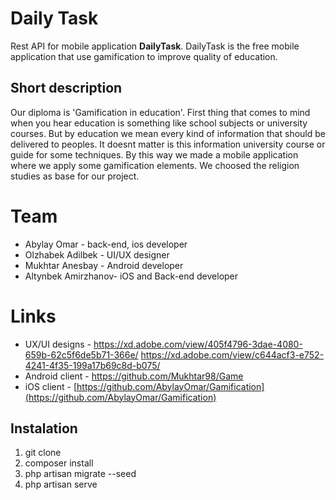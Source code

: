 # Daily Task

Rest API for mobile application **DailyTask**. DailyTask is the free mobile application that use gamification to improve quality of education.

## Short description
Our diploma is 'Gamification in education'. First thing that comes to mind when you hear education is something like school subjects or university courses. But by education we mean every kind of information that should be delivered to peoples. It doesnt matter is this information university course or guide for some techniques. By this way we made a mobile application where we apply some gamification elements. We choosed the religion studies as base for our project.

# Team

 - Abylay Omar - back-end, ios developer
 - Olzhabek Adilbek - UI/UX designer
 - Mukhtar Anesbay - Android developer
 - Altynbek Amirzhanov- iOS and Back-end developer

# Links

 - UX/UI designs - https://xd.adobe.com/view/405f4796-3dae-4080-659b-62c5f6de5b71-366e/ https://xd.adobe.com/view/c644acf3-e752-4241-4f35-199a17b69c8d-b075/
 - Android client - https://github.com/Mukhtar98/Game
 - iOS client - [https://github.com/AbylayOmar/Gamification](https://github.com/AbylayOmar/Gamification)

## Instalation
1. git clone 
2. composer install
3. php artisan migrate --seed
4. php artisan serve
